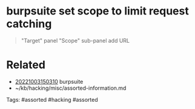 # burpsuite set scope to limit request catching
> "Target" panel
> "Scope" sub-panel
> add URL

# Related
- [20221003150310](/zet/20221003150310/README.md) burpsuite
- ~/kb/hacking/misc/assorted-information.md

Tags:
    #assorted #hacking #assorted

